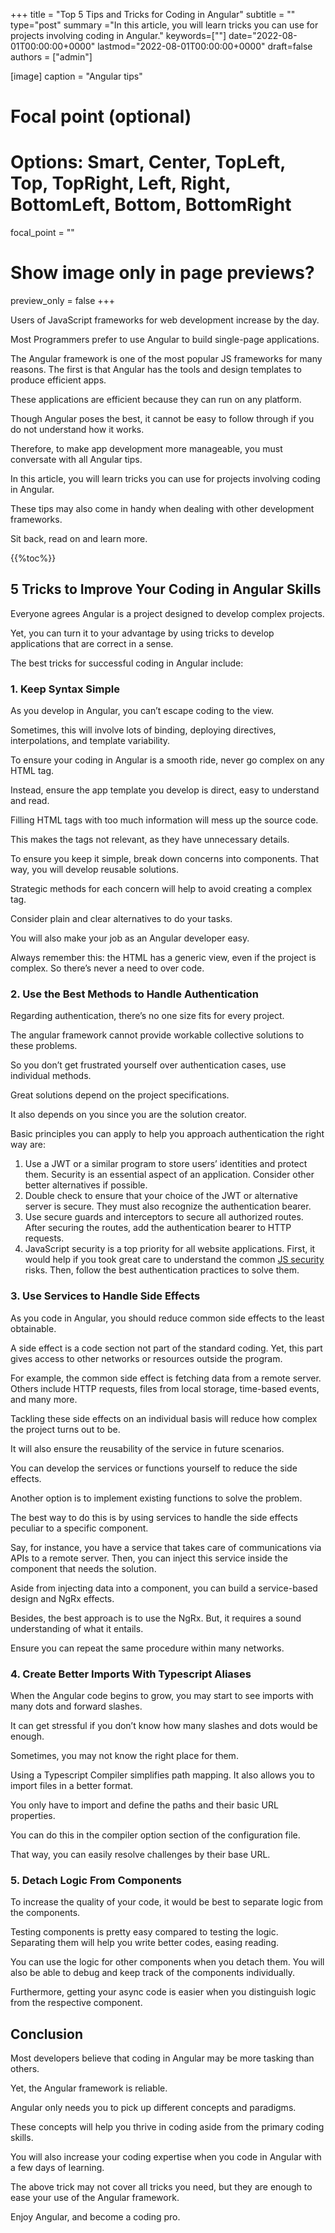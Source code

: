 +++
title = "Top 5 Tips and Tricks for Coding in Angular"
subtitle = ""
type="post"
summary ="In this article, you will learn tricks you can use for projects involving coding in Angular."
keywords=[""]
date="2022-08-01T00:00:00+0000"
lastmod="2022-08-01T00:00:00+0000"
draft=false
authors = ["admin"]

[image]
  caption = "Angular tips"

  # Focal point (optional)
  # Options: Smart, Center, TopLeft, Top, TopRight, Left, Right, BottomLeft, Bottom, BottomRight
  focal_point = ""

  # Show image only in page previews?
  preview_only = false
+++

Users of JavaScript frameworks for web development increase by the day. 

Most Programmers prefer to use Angular to build single-page applications. 

The Angular framework is one of the most popular JS frameworks for many reasons. 
The first is that Angular has the tools and design templates to produce efficient apps. 

These applications are efficient because they can run on any platform.

Though Angular poses the best, it cannot be easy to follow through if you do not understand how it works. 

Therefore, to make app development more manageable, you must conversate with all Angular tips.

In this article, you will learn tricks you can use for projects involving coding in Angular. 

These tips may also come in handy when dealing with other development frameworks.

Sit back, read on and learn more.

{{%toc%}}

## 5 Tricks to Improve Your Coding in Angular Skills

Everyone agrees Angular is a project designed to develop complex projects. 

Yet, you can turn it to your advantage by using tricks to develop applications that are correct in a sense.

The best tricks for successful coding in Angular include:

### 1. Keep Syntax Simple

As you develop in Angular, you can’t escape coding to the view. 

Sometimes, this will involve lots of binding, deploying directives, interpolations, and template variability. 

To ensure your coding in Angular is a smooth ride, never go complex on any HTML tag. 

Instead, ensure the app template you develop is direct, easy to understand and read.

Filling HTML tags with too much information will mess up the source code. 

This makes the tags not relevant, as they have unnecessary details. 

To ensure you keep it simple, break down concerns into components. That way, you will develop reusable solutions. 

Strategic methods for each concern will help to avoid creating a complex tag.

Consider plain and clear alternatives to do your tasks. 

You will also make your job as an Angular developer easy.

Always remember this: the HTML has a generic view, even if the project is complex. So there’s never a need to over code.

### 2. Use the Best Methods to Handle Authentication

Regarding authentication, there’s no one size fits for every project. 

The angular framework cannot provide workable collective solutions to these problems. 

So you don’t get frustrated yourself over authentication cases, use individual methods. 

Great solutions depend on the project specifications. 

It also depends on you since you are the solution creator.

Basic principles you can apply to help you approach authentication the right way are:

1. Use a JWT or a similar program to store users’ identities and protect them. Security is an essential aspect of an application. Consider other better alternatives if possible.
2. Double check to ensure that your choice of the JWT or alternative server is secure. They must also recognize the authentication bearer.
3. Use secure guards and interceptors to secure all authorized routes. After securing the routes, add the authentication bearer to HTTP requests.
4. JavaScript security is a top priority for all website applications. First, it would help if you took great care to understand the common [JS security](https://snyk.io/learn/javascript-security/) risks. Then, follow the best authentication practices to solve them.

### 3. Use Services to Handle Side Effects

As you code in Angular, you should reduce common side effects to the least obtainable.

A side effect is a code section not part of the standard coding. Yet, this part gives access to other networks or resources outside the program. 

For example, the common side effect is fetching data from a remote server. Others include HTTP requests, files from local storage, time-based events, and many more.

Tackling these side effects on an individual basis will reduce how complex the project turns out to be. 

It will also ensure the reusability of the service in future scenarios. 

You can develop the services or functions yourself to reduce the side effects. 

Another option is to implement existing functions to solve the problem.

The best way to do this is by using services to handle the side effects peculiar to a specific component. 

Say, for instance, you have a service that takes care of communications via APIs to a remote server. Then, you can inject this service inside the component that needs the solution.

Aside from injecting data into a component, you can build a service-based design and NgRx effects. 

Besides, the best approach is to use the NgRx. But, it requires a sound understanding of what it entails. 

Ensure you can repeat the same procedure within many networks.

### 4. Create Better Imports With Typescript Aliases

When the Angular code begins to grow, you may start to see imports with many dots and forward slashes. 

It can get stressful if you don’t know how many slashes and dots would be enough. 

Sometimes, you may not know the right place for them.

Using a Typescript Compiler simplifies path mapping. It also allows you to import files in a better format. 

You only have to import and define the paths and their basic URL properties. 

You can do this in the compiler option section of the configuration file. 

That way, you can easily resolve challenges by their base URL.

### 5. Detach Logic From Components

To increase the quality of your code, it would be best to separate logic from the components.

Testing components is pretty easy compared to testing the logic. Separating them will help you write better codes, easing reading.

You can use the logic for other components when you detach them. You will also be able to debug and keep track of the components individually. 

Furthermore, getting your async code is easier when you distinguish logic from the respective component.

## Conclusion

Most developers believe that coding in Angular may be more tasking than others. 

Yet, the Angular framework is reliable. 

Angular only needs you to pick up different concepts and paradigms. 

These concepts will help you thrive in coding aside from the primary coding skills.

You will also increase your coding expertise when you code in Angular with a few days of
learning.

The above trick may not cover all tricks you need, but they are enough to ease your use of the Angular framework.

Enjoy Angular, and become a coding pro.